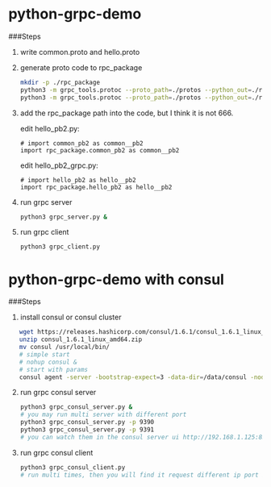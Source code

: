 # python-grpc-demo
###Steps
1. write common.proto and hello.proto

2. generate proto code to rpc_package
    ```bash
    mkdir -p ./rpc_package
    python3 -m grpc_tools.protoc --proto_path=./protos --python_out=./rpc_package ./protos/common.proto
    python3 -m grpc_tools.protoc --proto_path=./protos --python_out=./rpc_package --grpc_python_out=./rpc_package ./protos/hello.proto
    ```

3. add the rpc_package path into the code, but I think it is not 666.

   edit hello_pb2.py: 

   ```pyt
   # import common_pb2 as common__pb2
   import rpc_package.common_pb2 as common__pb2
   ```

   edit hello_pb2_grpc.py: 

   ```pyt
   # import hello_pb2 as hello__pb2
   import rpc_package.hello_pb2 as hello__pb2
   ```

4. run grpc server 
    ```bash
    python3 grpc_server.py &
    ```

5. run grpc client
    ```bash
    python3 grpc_client.py
    ```

# python-grpc-demo with consul
###Steps
1. install consul or consul cluster
```bash
   wget https://releases.hashicorp.com/consul/1.6.1/consul_1.6.1_linux_amd64.zip
   unzip consul_1.6.1_linux_amd64.zip
   mv consul /usr/local/bin/
   # simple start
   # nohup consul &
   # start with params
   consul agent -server -bootstrap-expect=3 -data-dir=/data/consul -node=consul-dev -bind=192.168.1.125 -client=0.0.0.0 -datacenter=beijing -ui
```

2. run grpc consul server 
    ```bash
    python3 grpc_consul_server.py &
    # you may run multi server with different port
    python3 grpc_consul_server.py -p 9390
    python3 grpc_consul_server.py -p 9391 
    # you can watch them in the consul server ui http://192.168.1.125:8500
    ```

3. run grpc consul client
    ```bash
    python3 grpc_consul_client.py
    # run multi times, then you will find it request different ip port if there are multi servers.
    ```